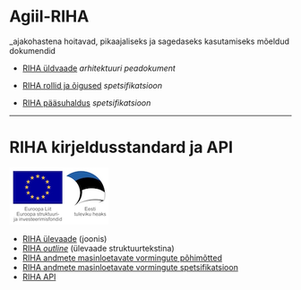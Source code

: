 # Agiil-RIHA

_ajakohastena hoitavad, pikaajaliseks ja sagedaseks kasutamiseks mõeldud dokumendid

- [RIHA üldvaade](docs/YLDVAADE.md) _arhitektuuri peadokument_

- [RIHA rollid ja õigused](docs/Rollid.md) _spetsifikatsioon_

- [RIHA pääsuhaldus](docs/Paasuhaldus.md) _spetsifikatsioon_
 
 - - -

# RIHA kirjeldusstandard ja API

![](img/EL_struktuuri-_ja_investeerimisfondid_horisontaalne.jpg)

- [RIHA ülevaade](https://e-gov.github.io/RIHA-API/Ylevaade.html) (joonis)
- [RIHA *outline*](https://e-gov.github.io/RIHA-API/OUTLINE.txt) (ülevaade struktuurtekstina)
- [RIHA andmete masinloetavate vormingute põhimõtted](docs/POHIMOTTED.md)
- [RIHA andmete masinloetavate vormingute spetsifikatsioon](docs/SPETSIFIKATSIOON.md)
- [RIHA API](docs/API.md)
